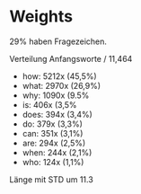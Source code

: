 # Weights

29% haben Fragezeichen.

Verteilung Anfangsworte / 11,464
- how: 5212x (45,5%)
- what: 2970x (26,9%)
- why: 1090x  (9.5%
- is: 406x  (3,5%
- does: 394x (3,4%)
- do: 379x  (3,3%)
- can: 351x (3,1%)
- are: 294x (2,5%)
- when: 244x (2,1%)
- who: 124x (1,1%)

Länge mit STD um 11.3
